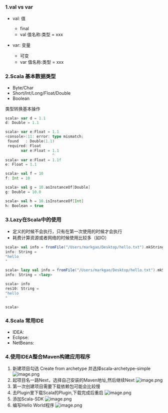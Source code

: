### 1.val vs var

- val: 值
    - final
    - val 值名称:类型 = xxx

- var: 变量
    - 可变
    - var 值名称:类型 = xxx
    
    
### 2.Scala 基本数据类型

- Byte/Char
- Short/Int/Long/Float/Double
- Boolean

类型转换基本操作
```scala
scala> var d = 1.1
d: Double = 1.1

scala> var e:Float = 1.1
<console>:11: error: type mismatch;
 found   : Double(1.1)
 required: Float
       var e:Float = 1.1
                     ^
scala> var e:Float = 1.1f
e: Float = 1.1

scala> val f = 10
f: Int = 10

scala> val g = 10.asInstanceOf[Double]
g: Double = 10.0

scala> val h = 10.isInstanceOf[Int]
h: Boolean = true

```

### 3.Lazy在Scala中的使用
- 定义的时候不会执行，只有在第一次使用的时候才会执行
- 耗费计算资源或者网络的时候使用比较多（如IO）

```scala
scala> val info = fromFile("/Users/markgao/Desktop/hello.txt").mkString
info: String =
"hello
"

scala> lazy val info = fromFile("/Users/markgao/Desktop/hello.txt").mkString
info: String = <lazy>

scala> info
res10: String =
"hello
"

scala>
```

### 4.Scala 常用IDE

- IDEA:
- Eclipse:
- NetBeans:

### 4.使用IDEA整合Maven构建应用程序

1. 新建项目勾选 Create from archetype 并选择scala-archetype-simple
![image.png](https://upload-images.jianshu.io/upload_images/7220971-658b8640fb489065.png?imageMogr2/auto-orient/strip%7CimageView2/2/w/1240)
1. 起项目名一路Next，选择自己安装的Maven地址,然后继续Next
![image.png](https://upload-images.jianshu.io/upload_images/7220971-0cdf36b97ce9372c.png?imageMogr2/auto-orient/strip%7CimageView2/2/w/1240)
1. 第一次创建项目需要下载依赖包可能会比较慢
1. 去Plugin里下载Scala的Plugin,下载完成后重启
![image.png](https://upload-images.jianshu.io/upload_images/7220971-8d765f1cf4bf1fe6.png?imageMogr2/auto-orient/strip%7CimageView2/2/w/1240)
1. 添加Scala-SDK
![image.png](https://upload-images.jianshu.io/upload_images/7220971-ae20122791aa2c21.png?imageMogr2/auto-orient/strip%7CimageView2/2/w/1240)
1. 编写Hello World程序
![image.png](https://upload-images.jianshu.io/upload_images/7220971-45a17179eb7cc24e.png?imageMogr2/auto-orient/strip%7CimageView2/2/w/1240)






